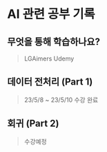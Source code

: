 # AI 관련 공부 기록

## 무엇을 통해 학습하나요?

> LGAimers
> Udemy

## 데이터 전처리 (Part 1)

> 23/5/8 ~ 23/5/10 수강 완료

## 회귀 (Part 2)

> 수강예정
